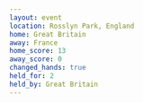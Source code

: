 ```yaml
---
layout: event
location: Rosslyn Park, England
home: Great Britain
away: France
home_score: 13
away_score: 0
changed_hands: true
held_for: 2
held_by: Great Britain
---
```

